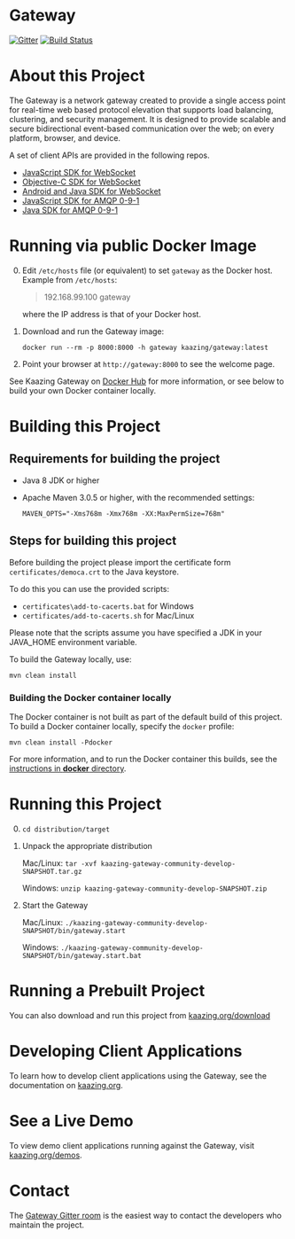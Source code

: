 # Gateway

[![Gitter](https://badges.gitter.im/Join%20Chat.svg)](https://gitter.im/kaazing/gateway?utm_source=badge&utm_medium=badge&utm_campaign=pr-badge&utm_content=badge)
[![Build Status][build-status-image]][build-status]

[build-status-image]: https://travis-ci.org/kaazing/gateway.svg?branch=develop
[build-status]: https://travis-ci.org/kaazing/gateway

# About this Project

The Gateway is a network gateway created to provide a single access point for real-time web based protocol elevation that supports load balancing, clustering, and security management.  It is designed to provide scalable and secure bidirectional event-based communication over the web; on every platform, browser, and device.

A set of client APIs are provided in the following repos.

- [JavaScript SDK for WebSocket](https://github.com/kaazing/kaazing-client-javascript)
- [Objective-C SDK for WebSocket](https://github.com/kaazing/gateway.client.ios)
- [Android and Java SDK for WebSocket](https://github.com/kaazing/gateway.client.java)
- [JavaScript SDK for AMQP 0-9-1](https://github.com/kaazing/kaazing-amqp-0-9-1-client-javascript)
- [Java SDK for AMQP 0-9-1](https://github.com/kaazing/amqp.client.java)

# Running via public Docker Image

0. Edit `/etc/hosts` file (or equivalent) to set `gateway` as the Docker host. Example from `/etc/hosts`:

    > 192.168.99.100 gateway

    where the IP address is that of your Docker host.

0. Download and run the Gateway image:

    `docker run --rm -p 8000:8000 -h gateway kaazing/gateway:latest`

0. Point your browser at `http://gateway:8000` to see the welcome page.

See Kaazing Gateway on [Docker Hub](https://registry.hub.docker.com/u/kaazing/gateway/) for more information, or see below to build your own Docker container locally.

# Building this Project

## Requirements for building the project
* Java 8 JDK or higher
* Apache Maven 3.0.5 or higher, with the recommended settings:

  `MAVEN_OPTS="-Xms768m -Xmx768m -XX:MaxPermSize=768m"`

## Steps for building this project

Before building the project please import the certificate form `certificates/democa.crt` to the Java keystore.

To do this you can use the provided scripts:

- `certificates\add-to-cacerts.bat` for Windows
- `certificates/add-to-cacerts.sh` for Mac/Linux

Please note that the scripts assume you have specified a JDK in your JAVA_HOME environment variable.

To build the Gateway locally, use:

  `mvn clean install`

### Building the Docker container locally

The Docker container is not built as part of the default build of this project. To build a Docker container locally, specify the `docker` profile:

  `mvn clean install -Pdocker`

For more information, and to run the Docker container this builds, see the [instructions in **docker** directory](docker).

# Running this Project

0. `cd distribution/target`
1. Unpack the appropriate distribution

   Mac/Linux: `tar -xvf kaazing-gateway-community-develop-SNAPSHOT.tar.gz`

   Windows: `unzip kaazing-gateway-community-develop-SNAPSHOT.zip`
2. Start the Gateway

   Mac/Linux: `./kaazing-gateway-community-develop-SNAPSHOT/bin/gateway.start`

   Windows: `./kaazing-gateway-community-develop-SNAPSHOT/bin/gateway.start.bat`

# Running a Prebuilt Project

You can also download and run this project from [kaazing.org/download](http://kaazing.org/download/)

# Developing Client Applications

To learn how to develop client applications using the Gateway, see the documentation on [kaazing.org](http://kaazing.org).

# See a Live Demo

To view demo client applications running against the Gateway, visit [kaazing.org/demos](http://kaazing.org/demos/).

# Contact

The [Gateway Gitter room](https://gitter.im/kaazing/gateway) is the easiest way to contact the developers who maintain the project.
